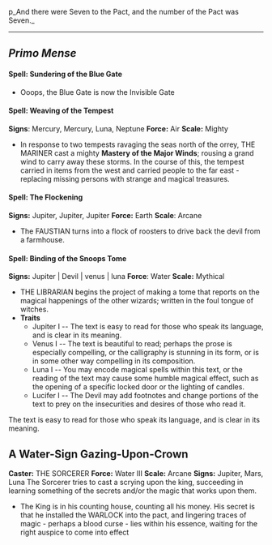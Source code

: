 p_And there were Seven to the Pact, and the number of the Pact was Seven._

-----
## _Primo Mense_

#### Spell: Sundering of the Blue Gate
- Ooops, the Blue Gate is now the Invisible Gate
#### Spell: Weaving of the Tempest
**Signs**: Mercury, Mercury, Luna, Neptune
**Force:** Air
**Scale:** Mighty
- In response to two tempests ravaging the seas north of the orrey, THE MARINER cast a mighty **Mastery of the Major Winds**; rousing a grand wind to carry away these storms. In the course of this, the tempest carried in items from the west and carried people to the far east - replacing missing persons with strange and magical treasures. 

#### Spell: The Flockening
**Signs:** Jupiter, Jupiter, Jupiter 
**Force:** Earth
**Scale**: Arcane
- The FAUSTIAN turns into a flock of roosters to drive back the devil from a farmhouse.

#### Spell: Binding of the Snoops Tome
**Signs:** Jupiter | Devil | venus | luna
**Force**: Water
**Scale:** Mythical 
- THE LIBRARIAN begins the project of making a tome that reports on the magical happenings of the other wizards; written in the foul tongue of witches.
- **Traits**
	- Jupiter I -- The text is easy to read for those who speak its language, and is clear in its meaning.
	- Venus I -- The text is beautiful to read; perhaps the prose is especially compelling, or the calligraphy is stunning in its form, or is in some other way compelling in its composition.
	- Luna I -- You may encode magical spells within this text, or the reading of the text may cause some humble magical effect, such as the opening of a specific locked door or the lighting of candles.
	- Lucifer I -- The Devil may add footnotes and change portions of the text to prey on the insecurities and desires of those who read it.

The text is easy to read for those who speak its language, and is clear in its meaning.


## A Water-Sign Gazing-Upon-Crown
**Caster:** THE SORCERER
**Force:** Water III
**Scale:** Arcane
**Signs:** Jupiter, Mars, Luna
The Sorcerer tries to cast a scrying upon the king, succeeding in learning something of the secrets and/or the magic that works upon them. 
- The King is in his counting house, counting all his money. His secret is that he installed the WARLOCK into the pact, and lingering traces of magic - perhaps a blood curse - lies within his essence, waiting for the right auspice to come into effect